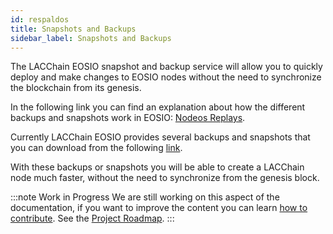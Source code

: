 ```yaml
---
id: respaldos
title: Snapshots and Backups
sidebar_label: Snapshots and Backups
---
```


The LACChain EOSIO snapshot and backup service will allow you to quickly deploy and make changes to EOSIO nodes without the need to synchronize the blockchain from its genesis.

In the following link you can find an explanation about how the different backups and snapshots work in EOSIO: [Nodeos Replays](https://developers.eos.io/manuals/eos/v2.0/nodeos/replays/index).

Currently LACChain EOSIO provides several backups and snapshots that you can download from the following [link](http://archive.eosio.cr/).

With these backups or snapshots you will be able to create a LACChain node much faster, without the need to synchronize from the genesis block.

:::note Work in Progress
We are still working on this aspect of the documentation, if you want to improve the content you can learn [how to contribute](../guias/contribuir). See the [Project Roadmap](../roadmap).
:::